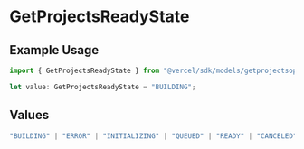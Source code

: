 # GetProjectsReadyState

## Example Usage

```typescript
import { GetProjectsReadyState } from "@vercel/sdk/models/getprojectsop.js";

let value: GetProjectsReadyState = "BUILDING";
```

## Values

```typescript
"BUILDING" | "ERROR" | "INITIALIZING" | "QUEUED" | "READY" | "CANCELED"
```